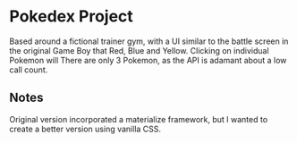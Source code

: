 # Pokedex Project

Based around a fictional trainer gym, with a UI similar to the battle screen in the original Game Boy that Red, Blue and Yellow.  Clicking on individual Pokemon will There are only 3 Pokemon, as the API is adamant about a low call count.  

## Notes

Original version incorporated a materialize framework, but I wanted to create a better version using vanilla CSS.
